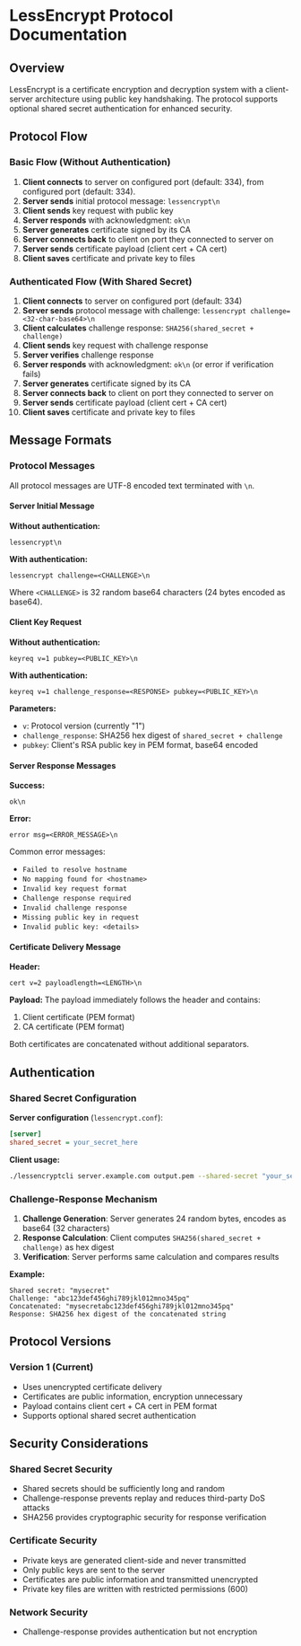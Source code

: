 # LessEncrypt Protocol Documentation

## Overview

LessEncrypt is a certificate encryption and decryption system with a client-server architecture using public key handshaking. The protocol supports optional shared secret authentication for enhanced security.

## Protocol Flow

### Basic Flow (Without Authentication)

1. **Client connects** to server on configured port (default: 334), from configured port (default: 334).
2. **Server sends** initial protocol message: `lessencrypt\n`
3. **Client sends** key request with public key
4. **Server responds** with acknowledgment: `ok\n`
5. **Server generates** certificate signed by its CA
6. **Server connects back** to client on port they connected to server on
7. **Server sends** certificate payload (client cert + CA cert)
8. **Client saves** certificate and private key to files

### Authenticated Flow (With Shared Secret)

1. **Client connects** to server on configured port (default: 334)
2. **Server sends** protocol message with challenge: `lessencrypt challenge=<32-char-base64>\n`
3. **Client calculates** challenge response: `SHA256(shared_secret + challenge)`
4. **Client sends** key request with challenge response
5. **Server verifies** challenge response
6. **Server responds** with acknowledgment: `ok\n` (or error if verification fails)
7. **Server generates** certificate signed by its CA
8. **Server connects back** to client on port they connected to server on
9. **Server sends** certificate payload (client cert + CA cert)
10. **Client saves** certificate and private key to files

## Message Formats

### Protocol Messages

All protocol messages are UTF-8 encoded text terminated with `\n`.

#### Server Initial Message

**Without authentication:**

```
lessencrypt\n
```

**With authentication:**

```
lessencrypt challenge=<CHALLENGE>\n
```

Where `<CHALLENGE>` is 32 random base64 characters (24 bytes encoded as base64).

#### Client Key Request

**Without authentication:**

```
keyreq v=1 pubkey=<PUBLIC_KEY>\n
```

**With authentication:**

```
keyreq v=1 challenge_response=<RESPONSE> pubkey=<PUBLIC_KEY>\n
```

**Parameters:**

- `v`: Protocol version (currently "1")
- `challenge_response`: SHA256 hex digest of `shared_secret + challenge`
- `pubkey`: Client's RSA public key in PEM format, base64 encoded

#### Server Response Messages

**Success:**

```
ok\n
```

**Error:**

```
error msg=<ERROR_MESSAGE>\n
```

Common error messages:

- `Failed to resolve hostname`
- `No mapping found for <hostname>`
- `Invalid key request format`
- `Challenge response required`
- `Invalid challenge response`
- `Missing public key in request`
- `Invalid public key: <details>`

#### Certificate Delivery Message

**Header:**

```
cert v=2 payloadlength=<LENGTH>\n
```

**Payload:**
The payload immediately follows the header and contains:

1. Client certificate (PEM format)
2. CA certificate (PEM format)

Both certificates are concatenated without additional separators.

## Authentication

### Shared Secret Configuration

**Server configuration** (`lessencrypt.conf`):

```ini
[server]
shared_secret = your_secret_here
```

**Client usage:**

```bash
./lessencryptcli server.example.com output.pem --shared-secret "your_secret_here"
```

### Challenge-Response Mechanism

1. **Challenge Generation**: Server generates 24 random bytes, encodes as base64 (32 characters)
2. **Response Calculation**: Client computes `SHA256(shared_secret + challenge)` as hex digest
3. **Verification**: Server performs same calculation and compares results

**Example:**

```
Shared secret: "mysecret"
Challenge: "abc123def456ghi789jkl012mno345pq"
Concatenated: "mysecretabc123def456ghi789jkl012mno345pq"
Response: SHA256 hex digest of the concatenated string
```

## Protocol Versions

### Version 1 (Current)

- Uses unencrypted certificate delivery
- Certificates are public information, encryption unnecessary
- Payload contains client cert + CA cert in PEM format
- Supports optional shared secret authentication

## Security Considerations

### Shared Secret Security

- Shared secrets should be sufficiently long and random
- Challenge-response prevents replay and reduces third-party DoS attacks
- SHA256 provides cryptographic security for response verification

### Certificate Security

- Private keys are generated client-side and never transmitted
- Only public keys are sent to the server
- Certificates are public information and transmitted unencrypted
- Private key files are written with restricted permissions (600)

### Network Security

- Challenge-response provides authentication but not encryption
